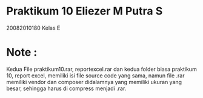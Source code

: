 # Praktikum 10 Eliezer M Putra S
20082010180
Kelas E
# Note : 
Kedua File praktikum10.rar, reportexcel.rar dan kedua folder biasa praktikum 10, report excel, memiliki isi file source code yang sama, namun file .rar memiliki vendor dan composer didalamnya yang memiliki ukuran yang besar, sehingga harus di compress menjadi .rar.
